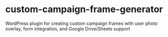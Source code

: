 # custom-campaign-frame-generator
WordPress plugin for creating custom campaign frames with user photo overlay, form integration, and Google Drive/Sheets support
